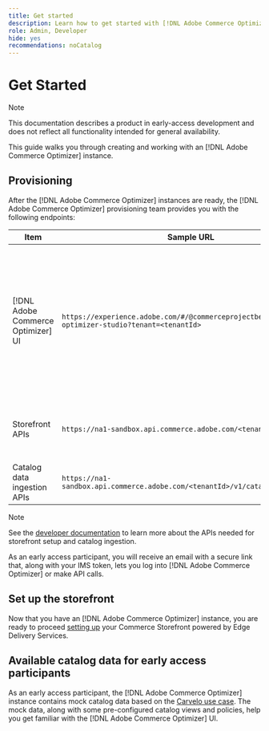 ```yaml
---
title: Get started
description: Learn how to get started with [!DNL Adobe Commerce Optimizer].
role: Admin, Developer
hide: yes
recommendations: noCatalog
---
```

# Get Started

>[!NOTE]
>
>This documentation describes a product in early-access development and does not reflect all functionality intended for general availability.

This guide walks you through creating and working with an [!DNL Adobe Commerce Optimizer] instance.

<!--Click the tabs below to see high-level workflow overviews for the following user types:

- Administrators
- Merchants
- Developers

>[!BEGINTABS]

>[!TAB Administrator and merchant workflow]

This diagram provides a high-level overview of how administrators and merchants access and manage [!DNL Adobe Commerce Optimizer] instances. See the [Adobe Admin Console Guide](https://helpx.adobe.com/enterprise/admin-guide.html) for more information about administrator workflows.

NEED DIAGRAM

>[!TAB Developer workflow]

This diagram provides a high-level overview of how developers create integrations for [!DNL Adobe Commerce Optimizer] using App Builder. See the [API documentation](https://developer.adobe.com/commerce/services/cloud/) for more information.

NEED DIAGRAM

>[!ENDTABS]
-->

## Provisioning

After the [!DNL Adobe Commerce Optimizer] instances are ready, the [!DNL Adobe Commerce Optimizer] provisioning team provides you with the following endpoints:

|Item|Sample URL|Purpose|
|---|---|---|
|[!DNL Adobe Commerce Optimizer] UI|`https://experience.adobe.com/#/@commerceprojectbeacon/commerce-optimizer-studio?tenant=<tenantId>`|Access Commerce Optimizer UI for managing your catalog across:<br>1. Merchandising rules (Search, Recommendations).<br>2. Catalog Management (catalog view and Policy creation).<br>3. Data Insights (View your catalog data ingestion status).|
|Storefront APIs|`https://na1-sandbox.api.commerce.adobe.com/<tenantId>/graphql`|Access the APIs needed to set up your Commerce storefront powered by Edge Delivery Services.|
|Catalog data ingestion APIs|`https://na1-sandbox.api.commerce.adobe.com/<tenantId>/v1/catalog/<entity>`|Access the APIs needed to ingest your catalog data.|

>[!NOTE]
>
>See the [developer documentation](https://developer-stage.adobe.com/commerce/services/composable-catalog/) to learn more about the APIs needed for storefront setup and catalog ingestion.

As an early access participant, you will receive an email with a secure link that, along with your IMS token, lets you log into [!DNL Adobe Commerce Optimizer] or make API calls.

## Set up the storefront

Now that you have an [!DNL Adobe Commerce Optimizer] instance, you are ready to proceed [setting up](./storefront.md) your Commerce Storefront powered by Edge Delivery Services.

## Available catalog data for early access participants

As an early access participant, the [!DNL Adobe Commerce Optimizer] instance contains mock catalog data based on the [Carvelo use case](./use-case/admin-use-case.md). The mock data, along with some pre-configured catalog views and policies, help you get familiar with the [!DNL Adobe Commerce Optimizer] UI.

<!--Ingest catalog data

By default, [!DNL Adobe Commerce Optimizer] instances do not include any product data.

See the [Ingestion API](https://developer-stage.adobe.com/commerce/services/composable-catalog/data-ingestion/using-the-api/) documentation to learn how you can import your catalog data into [!DNL Adobe Commerce Optimizer].

The catalog data that you ingest is visible in the [data insights](./insights-overview.md) page. Additionally, you can use the [Catalog](./catalog-overview.md) page to define the catalog views and policies.-->
